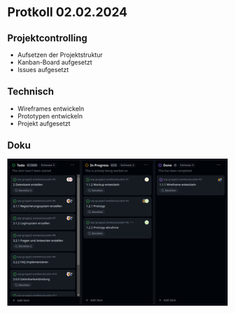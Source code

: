# Protkoll 02.02.2024

## Projektcontrolling

- Aufsetzen der Projektstruktur
- Kanban-Board aufgesetzt
- Issues aufgesetzt

## Technisch

- Wireframes entwickeln
- Prototypen entwickeln
- Projekt aufgesetzt

## Doku

![doku](../Kanban/Kanban-2024-02-02.png "Kanban")